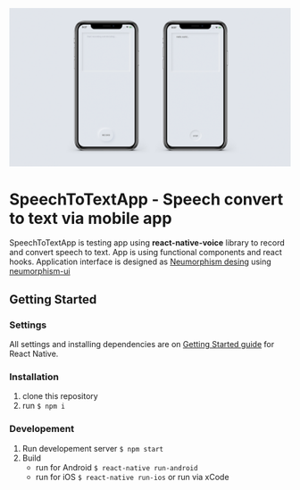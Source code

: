 <p align="center"><img src="https://github.com/massoprod/SpeechToTextApp/blob/master/images/previews.png?raw=true" width="600"></p>


# SpeechToTextApp - Speech convert to text via mobile app

SpeechToTextApp is testing app using **react-native-voice** library to record and convert speech to text.
App is using functional components and react hooks.
Application interface is designed as [Neumorphism desing](https://neumorphism.io/) using [neumorphism-ui](https://github.com/usamamoinakhter/Neumorphism-ui)


## Getting Started

### Settings
All settings and installing dependencies are on [Getting Started guide](https://facebook.github.io/react-native/docs/getting-started.html) for React Native.

### Installation
1. clone this repository
2. run `$ npm i`

### Developement
1. Run developement server `$ npm start` 
2. Build
    - run for Android `$ react-native run-android`
    - run for iOS `$ react-native run-ios` or run via xCode

